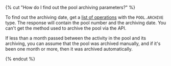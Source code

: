 {% cut "How do I find out the pool archiving parameters?" %}

To find out the archiving date, get a [list of operations](https://toloka.ai/docs/api/api-reference/#get-/operations) with the `POOL.ARCHIVE` type. The response will contain the pool number and the archiving date. You can't get the method used to archive the pool via the API.

If less than a month passed between the activity in the pool and its archiving, you can assume that the pool was archived manually, and if it's been one month or more, then it was archived automatically.

{% endcut %}